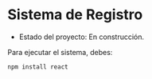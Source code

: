 <h1> Sistema de Registro</h1>

- Estado del proyecto: En construcción.

Para ejecutar el sistema, debes:

```npm install react```
